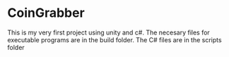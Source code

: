 # CoinGrabber
This is my very first project using unity and c#.
The necesary files for executable programs are in the build folder.
The C# files are in the scripts folder
